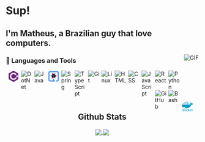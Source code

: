 # Sup!

## I'm Matheus, a Brazilian guy that love computers.
<img align="right" alt="GIF" height="120px" src="https://user-images.githubusercontent.com/74038190/240885248-ff1b5f32-9420-4dde-b2b9-ed2c0aa17459.gif"/>

### 🧰 Languages and Tools

<img align="left" alt="C#" width="30px" style="padding-left:5px;" src="https://github.com/devicons/devicon/blob/v2.16.0/icons/csharp/csharp-plain.svg"/>
<img align="left" alt="DotNet" width="30px" style="padding-left:5px;" src="https://upload.wikimedia.org/wikipedia/commons/7/7d/Microsoft_.NET_logo.svg"/>
<img align="left" alt="Java" width="30px" style="padding-left:5px;" src="https://cdn.jsdelivr.net/gh/devicons/devicon/icons/java/java-original.svg"/>
<img align="left" alt="Quarkus" width="30px" style="padding-left:5px;" src="https://github.com/devicons/devicon/blob/v2.16.0/icons/quarkus/quarkus-original.svg"/>
<img align="left" alt="Spring" width="30px" style="padding-left:5px;" src="https://cdn.jsdelivr.net/gh/devicons/devicon/icons/spring/spring-original.svg" />
<img align="left" alt="TypeScript" width="30px" style="padding-left:5px;" src="https://cdn.jsdelivr.net/gh/devicons/devicon/icons/typescript/typescript-plain.svg" />
<img align="left" alt="Git" width="30px" style="padding-left:5px;" src="https://cdn.jsdelivr.net/gh/devicons/devicon/icons/git/git-original.svg" />
<img align="left" alt="Linux" width="30px" style="padding-left:5px;" src="https://cdn.jsdelivr.net/gh/devicons/devicon/icons/linux/linux-original.svg" />
<img align="left" alt="HTML" width="30px" style="padding-left:5px;" src="https://cdn.jsdelivr.net/gh/devicons/devicon/icons/html5/html5-plain.svg" />
<img align="left" alt="CSS" width="30px" style="padding-left:5px;" src="https://cdn.jsdelivr.net/gh/devicons/devicon/icons/css3/css3-plain.svg" />
<img align="left" alt="JavaScript" width="30px" style="padding-left:5px;" src="https://cdn.jsdelivr.net/gh/devicons/devicon/icons/javascript/javascript-plain.svg" />
<img align="left" alt="React" width="30px" style="padding-left:5px;" src="https://cdn.jsdelivr.net/gh/devicons/devicon/icons/react/react-original.svg" />
<img align="left" alt="Python" width="30px" style="padding-left:5px;" src="https://cdn.jsdelivr.net/gh/devicons/devicon/icons/python/python-plain.svg" />
<img align="left" alt="GitHub" width="30px" style="padding-left:5px;" src="https://cdn.jsdelivr.net/gh/devicons/devicon/icons/github/github-original.svg" />
<img align="left" alt="Bash" width="30px" style="padding-left:5px;" src="https://cdn.jsdelivr.net/gh/devicons/devicon/icons/bash/bash-original.svg"/>
<img align="left" alt="Docker" width="30px" style="padding-left:5px;" src="https://github.com/devicons/devicon/blob/v2.16.0/icons/docker/docker-plain-wordmark.svg"/>
<br />
<br />
<div>
  <h2 align="center">Github Stats</h2>
  <div align="center"> 
     <a href="">
      <img align="center" src="https://github-readme-stats-sigma-five.vercel.app/api?username=MatheusBarbosaGonzales&show_icons=true&include_all_commits=true&count_private=true&theme=react&line_height=40" />
    </a>
    <a href="">
      <img align="center" src="https://github-readme-stats.vercel.app/api/top-langs/?username=MatheusBarbosaGonzales&theme=react&line_height=40&hide=css"/>
    </a>
</div>

